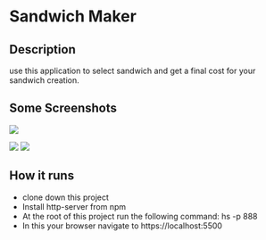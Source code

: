 # Sandwich Maker
## Description
use this application to select sandwich and get a final cost for your sandwich creation.
## Some Screenshots
![](https://raw.githubusercontent.com/yitbarekgitore/Sandwich-Maker/master/screenshots/img1.PNG)

![](https://raw.githubusercontent.com/yitbarekgitore/Sandwich-Maker/master/screenshots/img2.PNG)
![](https://raw.githubusercontent.com/yitbarekgitore/Sandwich-Maker/master/screenshots/img3.PNG)
## How it runs
* clone down this project
* Install http-server from npm
* At the root of this project run the following command: hs -p 888
* In this your browser navigate to https://localhost:5500